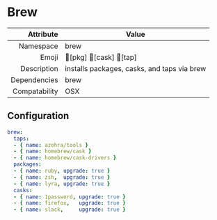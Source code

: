 # Brew

| Attribute     | Value                                       |
|--------------:|---------------------------------------------|
| Namespace     | brew                                        |
| Emoji         | 🍺[pkg] 🍻[cask] 🚰[tap]                     |
| Description   | installs packages, casks, and taps via brew |
| Dependencies  | brew                                        |
| Compatability | OSX                                         |

## Configuration

```yml
brew:
  taps:
  - { name: azohra/tools }
  - { name: homebrew/cask }
  - { name: homebrew/cask-drivers }
  packages:
  - { name: ruby, upgrade: true }
  - { name: zsh,  upgrade: true }
  - { name: lyra, upgrade: true }
  casks:
  - { name: 1password, upgrade: true }  
  - { name: firefox,   upgrade: true }
  - { name: slack,     upgrade: true }
```
